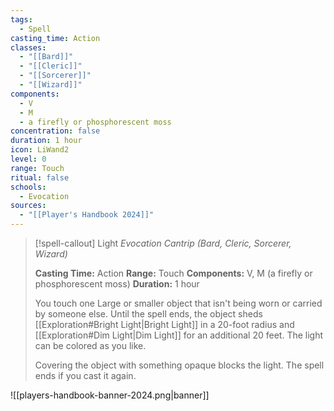 ```yaml
---
tags:
  - Spell
casting_time: Action
classes:
  - "[[Bard]]"
  - "[[Cleric]]"
  - "[[Sorcerer]]"
  - "[[Wizard]]"
components:
  - V
  - M
  - a firefly or phosphorescent moss
concentration: false
duration: 1 hour
icon: LiWand2
level: 0
range: Touch
ritual: false
schools:
  - Evocation
sources: 
  - "[[Player's Handbook 2024]]"
---
```

>[!spell-callout] Light
>_Evocation Cantrip (Bard, Cleric, Sorcerer, Wizard)_
>
>**Casting Time:** Action
>**Range:** Touch
>**Components:** V, M (a firefly or phosphorescent moss)
>**Duration:** 1 hour
>
>You touch one Large or smaller object that isn't being worn or carried by someone else. Until the spell ends, the object sheds [[Exploration#Bright Light\|Bright Light]] in a 20-foot radius and [[Exploration#Dim Light\|Dim Light]] for an additional 20 feet. The light can be colored as you like.
>
>Covering the object with something opaque blocks the light. The spell ends if you cast it again.


![[players-handbook-banner-2024.png|banner]]